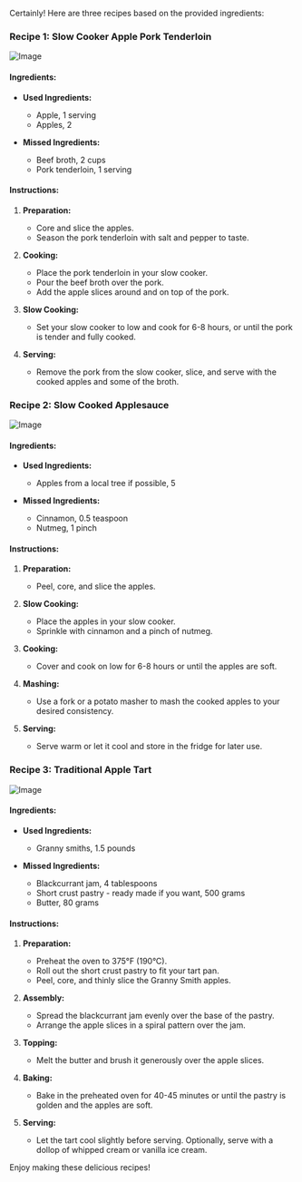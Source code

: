 Certainly! Here are three recipes based on the provided ingredients:

### Recipe 1: Slow Cooker Apple Pork Tenderloin
![Image](https://img.spoonacular.com/recipes/673463-312x231.jpg)

#### Ingredients:
- **Used Ingredients:**
  - Apple, 1 serving
  - Apples, 2
  
- **Missed Ingredients:**
  - Beef broth, 2 cups
  - Pork tenderloin, 1 serving

#### Instructions:
1. **Preparation:**
   - Core and slice the apples. 
   - Season the pork tenderloin with salt and pepper to taste.
   
2. **Cooking:**
   - Place the pork tenderloin in your slow cooker.
   - Pour the beef broth over the pork.
   - Add the apple slices around and on top of the pork.
   
3. **Slow Cooking:**
   - Set your slow cooker to low and cook for 6-8 hours, or until the pork is tender and fully cooked.
   
4. **Serving:**
   - Remove the pork from the slow cooker, slice, and serve with the cooked apples and some of the broth.

### Recipe 2: Slow Cooked Applesauce
![Image](https://img.spoonacular.com/recipes/660261-312x231.jpg)

#### Ingredients:
- **Used Ingredients:**
  - Apples from a local tree if possible, 5
  
- **Missed Ingredients:**
  - Cinnamon, 0.5 teaspoon
  - Nutmeg, 1 pinch

#### Instructions:
1. **Preparation:**
   - Peel, core, and slice the apples.
   
2. **Slow Cooking:**
   - Place the apples in your slow cooker.
   - Sprinkle with cinnamon and a pinch of nutmeg.
   
3. **Cooking:**
   - Cover and cook on low for 6-8 hours or until the apples are soft.
   
4. **Mashing:**
   - Use a fork or a potato masher to mash the cooked apples to your desired consistency.
   
5. **Serving:**
   - Serve warm or let it cool and store in the fridge for later use.

### Recipe 3: Traditional Apple Tart
![Image](https://img.spoonacular.com/recipes/663748-312x231.jpg)

#### Ingredients:
- **Used Ingredients:**
  - Granny smiths, 1.5 pounds
  
- **Missed Ingredients:**
  - Blackcurrant jam, 4 tablespoons
  - Short crust pastry - ready made if you want, 500 grams
  - Butter, 80 grams
  
#### Instructions:
1. **Preparation:**
   - Preheat the oven to 375°F (190°C).
   - Roll out the short crust pastry to fit your tart pan.
   - Peel, core, and thinly slice the Granny Smith apples.
   
2. **Assembly:**
   - Spread the blackcurrant jam evenly over the base of the pastry.
   - Arrange the apple slices in a spiral pattern over the jam.
   
3. **Topping:**
   - Melt the butter and brush it generously over the apple slices.
   
4. **Baking:**
   - Bake in the preheated oven for 40-45 minutes or until the pastry is golden and the apples are soft.
   
5. **Serving:**
   - Let the tart cool slightly before serving. Optionally, serve with a dollop of whipped cream or vanilla ice cream.

Enjoy making these delicious recipes!